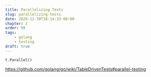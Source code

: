 ```yaml
---
title: Parallelizing Tests
slug: parallelizing-tests
date: 2020-12-30T16:14:33-08:00
chapter: z
order: 99
tags:
    - golang
    - testing
draft: true
---
```



`t.Parallel()`

https://github.com/golang/go/wiki/TableDrivenTests#parallel-testing
